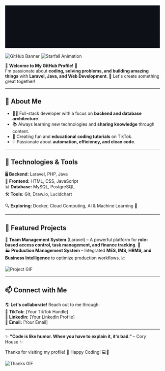 ![Animated Text](https://raw.githubusercontent.com/Julianarwansah/Julianarwansah/6c367a0dbb8312558048225606573d0839135650/Animationn.gif)

![GitHub Banner](https://raw.githubusercontent.com/<your-username>/your-repo/main/banner.gif)
![Starfall Animation](https://media.giphy.com/media/example-starfall.gif)

🌟 **Welcome to My GitHub Profile!** 🌟  
I'm passionate about **coding, solving problems, and building amazing things** with **Laravel, Java, and Web Development**. 🚀 Let's create something great together!  

---

## 🚀 About Me  
- 🧑‍💻 Full-stack developer with a focus on **backend and database architecture**.  
- 📚 Always learning new technologies and **sharing knowledge** through content.  
- 🎥 Creating fun and **educational coding tutorials** on TikTok.  
- 💡 Passionate about **automation, efficiency, and clean code**.  

---

## 🔧 Technologies & Tools  

🖥 **Backend:** Laravel, PHP, Java  
🎨 **Frontend:** HTML, CSS, JavaScript  
📊 **Database:** MySQL, PostgreSQL  
🛠 **Tools:** Git, Draw.io, Lucidchart  

🔍 **Exploring:** Docker, Cloud Computing, AI & Machine Learning 🤖  

---

## 📌 Featured Projects  
💼 **Team Management System** (Laravel) – A powerful platform for **role-based access control, task management, and finance tracking**. 🏢  
🏭 **Production Management System** – Integrated **MES, IMS, HRMS, and Business Intelligence** to optimize production workflows. 📈  

![Project GIF](https://media.giphy.com/media/iIqmM5tTjmpOB9mpbn/giphy.gif)

---

## 📫 Connect with Me  
🌎 **Let's collaborate!** Reach out to me through:  
🔗 **TikTok:** [Your TikTok Handle]  
💼 **LinkedIn:** [Your LinkedIn Profile]  
📧 **Email:** [Your Email]  

---

✨ **"Code is like humor. When you have to explain it, it's bad."** – Cory House ✨  

Thanks for visiting my profile! 🚀 Happy Coding! 💻🎉  

![Thanks GIF](https://media4.giphy.com/media/v1.Y2lkPTc5MGI3NjExYjIwYTh6c3d5cjdneG5ianRtamtsbnR6bzdwMWdjYWh0bnp2NGVsdiZlcD12MV9pbnRlcm5hbF9naWZfYnlfaWQmY3Q9Zw/8IDovXLAixCDu/giphy.gif)
